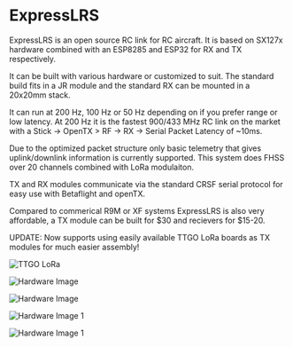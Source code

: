 # ExpressLRS
ExpressLRS is an open source RC link for RC aircraft. It is based on SX127x hardware combined with an ESP8285 and ESP32 for RX and TX respectively. 

It can be built with various hardware or customized to suit. The standard build fits in a JR module and the standard RX can be mounted in a 20x20mm stack. 

It can run at 200 Hz, 100 Hz or 50 Hz depending on if you prefer range or low latency. At 200 Hz it is the fastest 900/433 MHz RC link on the market with a Stick -> OpenTX > RF -> RX -> Serial Packet Latency of ~10ms. 

Due to the optimized packet structure only basic telemetry that gives uplink/downlink information is currently supported. This system does FHSS over 20 channels combined with LoRa modulaiton.

TX and RX modules communicate via the standard CRSF serial protocol for easy use with Betaflight and openTX. 

Compared to commerical R9M or XF systems ExpressLRS is also very affordable, a TX module can be built for $30 and recievers for $15-20.

UPDATE:
Now supports using easily available TTGO LoRa boards as TX modules for much easier assembly!

![TTGO LoRa](img/TTGO_BOARD.jpg)

![Hardware Image](img/R9M_and_ExpressLRS_modules.jpg)

![Hardware Image](img/module_inhousing.jpg)

![Hardware Image 1](img/IMG_20181025_210516.jpg)

![Hardware Image 1](img/IMG_20181025_210535.jpg)


